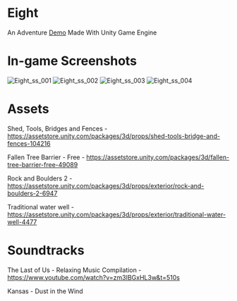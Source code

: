 
# Eight
An Adventure [Demo](https://youtu.be/YUy7ErPxIZo) Made With Unity Game Engine

# In-game Screenshots
![Eight_ss_001](https://user-images.githubusercontent.com/36055875/65330811-2148c180-dbc4-11e9-953f-f877c4e58da8.PNG)
![Eight_ss_002](https://user-images.githubusercontent.com/36055875/65330895-4e956f80-dbc4-11e9-8096-0d72a55f83cd.PNG)
![Eight_ss_003](https://user-images.githubusercontent.com/36055875/65330896-4e956f80-dbc4-11e9-9884-2255ae3d5f41.PNG)
![Eight_ss_004](https://user-images.githubusercontent.com/36055875/65330897-4e956f80-dbc4-11e9-8586-99fe49a4f989.PNG)

# Assets
Shed, Tools, Bridges and Fences - https://assetstore.unity.com/packages/3d/props/shed-tools-bridge-and-fences-104216 <p>
Fallen Tree Barrier - Free - https://assetstore.unity.com/packages/3d/fallen-tree-barrier-free-49089 <p>
Rock and Boulders 2 - https://assetstore.unity.com/packages/3d/props/exterior/rock-and-boulders-2-6947 <p>
Traditional water well - https://assetstore.unity.com/packages/3d/props/exterior/traditional-water-well-4477 <p>

# Soundtracks
The Last of Us - Relaxing Music Compilation - https://www.youtube.com/watch?v=zm3IBGxHL3w&t=510s <p>
Kansas - Dust in the Wind

